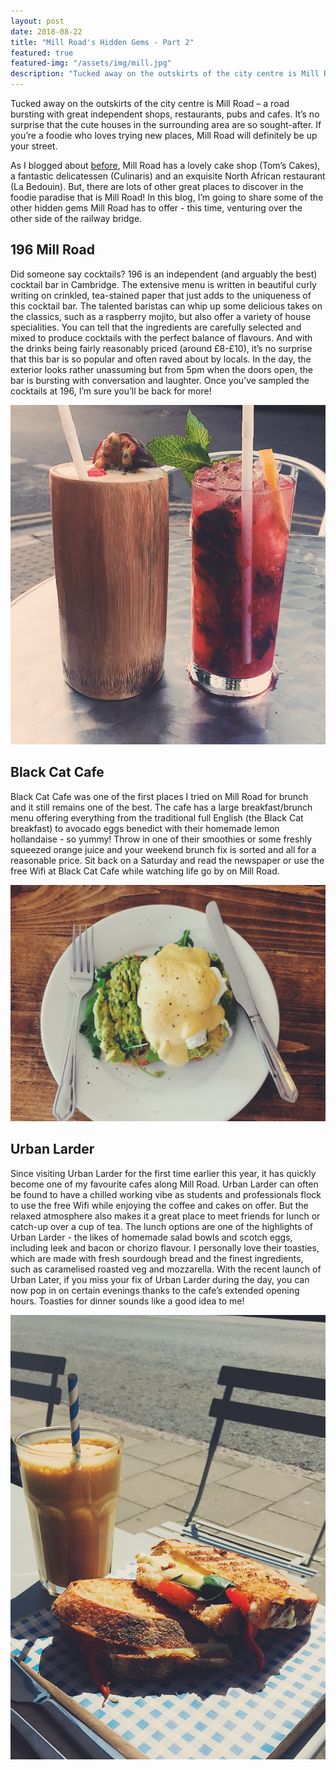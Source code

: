 ```yaml
---
layout: post
date: 2018-08-22
title: "Mill Road's Hidden Gems - Part 2"
featured: true
featured-img: "/assets/img/mill.jpg"
description: "Tucked away on the outskirts of the city centre is Mill Road – a road bursting with great independent shops, restaurants, pubs, and cafes."
---
```


Tucked away on the outskirts of the city centre is Mill Road – a road bursting with great independent shops, restaurants, pubs and cafes. It’s no surprise that the cute houses in the surrounding area are so sought-after. If you’re a foodie who loves trying new places, Mill Road will definitely be up your street.

As I blogged about [before](/mill-road-hidden-gems), Mill Road has a lovely cake shop (Tom’s Cakes), a fantastic delicatessen (Culinaris) and an exquisite North African restaurant (La Bedouin). But, there are lots of other great places to discover in the foodie paradise that is Mill Road! In this blog, I’m going to share some of the other hidden gems Mill Road has to offer - this time, venturing over the other side of the railway bridge.

## 196 Mill Road 

Did someone say cocktails? 196 is an independent (and arguably the best) cocktail bar in Cambridge. The extensive menu is written in beautiful curly writing on crinkled, tea-stained paper that just adds to the uniqueness of this cocktail bar. The talented baristas can whip up some delicious takes on the classics, such as a raspberry mojito, but also offer a variety of house specialities. You can tell that the ingredients are carefully selected and mixed to produce cocktails with the perfect balance of flavours. And with the drinks being fairly reasonably priced (around £8-£10), it’s no surprise that this bar is so popular and often raved about by locals. In the day, the exterior looks rather unassuming but from 5pm when the doors open, the bar is bursting with conversation and laughter. Once you’ve sampled the cocktails at 196, I’m sure you’ll be back for more!

![mill road](/assets/img/C2DF5B8D-DF86-4377-8C80-A55A5317B085.jpg)

## Black Cat Cafe

Black Cat Cafe was one of the first places I tried on Mill Road for brunch and it still remains one of the best. The cafe has a large breakfast/brunch menu offering everything from the traditional full English (the Black Cat breakfast) to avocado eggs benedict with their homemade lemon hollandaise - so yummy! Throw in one of their smoothies or some freshly squeezed orange juice and your weekend brunch fix is sorted and all for a reasonable price. Sit back on a Saturday and read the newspaper or use the free Wifi at Black Cat Cafe while watching life go by on Mill Road.

![mill road](/assets/img/7D385276-F941-483A-84C2-D3DE7FE6ACE9.jpg)

## Urban Larder

Since visiting Urban Larder for the first time earlier this year, it has quickly become one of my favourite cafes along Mill Road. Urban Larder can often be found to have a chilled working vibe as students and professionals flock to use the free Wifi while enjoying the coffee and cakes on offer. But the relaxed atmosphere also makes it a great place to meet friends for lunch or catch-up over a cup of tea. The lunch options are one of the highlights of Urban Larder - the likes of homemade salad bowls and scotch eggs, including leek and bacon or chorizo flavour. I personally love their toasties, which are made with fresh sourdough bread and the finest ingredients, such as caramelised roasted veg and mozzarella. With the recent launch of Urban Later, if you miss your fix of Urban Larder during the day, you can now pop in on certain evenings thanks to the cafe’s extended opening hours. Toasties for dinner sounds like a good idea to me!

![mill road](/assets/img/D2221A6B-C55C-446B-B927-0BB1BAFD3FFE.jpg)
